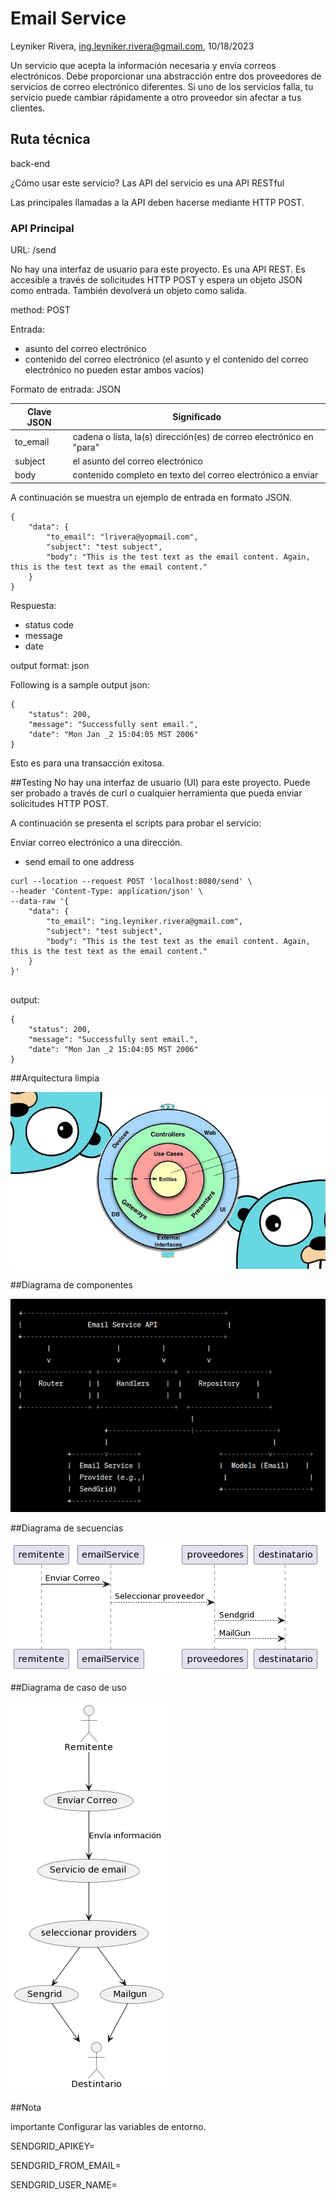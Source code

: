 Email Service
============

Leyniker Rivera, ing.leyniker.rivera@gmail.com, 10/18/2023

Un servicio que acepta la información necesaria y envía correos electrónicos. Debe proporcionar una abstracción entre dos proveedores de servicios de correo electrónico diferentes. Si uno de los servicios falla, tu servicio puede cambiar rápidamente a otro proveedor sin afectar a tus clientes.

## Ruta técnica
back-end

¿Cómo usar este servicio?
Las API del servicio es una API RESTful

Las principales llamadas a la API deben hacerse mediante HTTP POST.

### API Principal
URL:
/send

No hay una interfaz de usuario para este proyecto. Es una API REST. Es accesible a través de solicitudes HTTP POST y espera un objeto JSON como entrada. También devolverá un objeto como salida.

method: POST

Entrada:
- asunto del correo electrónico
- contenido del correo electrónico (el asunto y el contenido del correo electrónico no pueden estar ambos vacíos)

Formato de entrada: JSON

<table>
<thead>
<tr>
<th>Clave JSON</th>
<th>Significado</th>
</tr>
</thead>
<tbody>
<tr><td>to_email</td><td>cadena o lista, la(s) dirección(es) de correo electrónico en "para"</td></tr>
<tr>
<td>subject</td><td>el asunto del correo electrónico</td>
</tr>
<tr><td>body</td>
<td>contenido completo en texto del correo electrónico a enviar</td>
</tr></tbody>
</table>

A continuación se muestra un ejemplo de entrada en formato JSON.
```
{
    "data": {
        "to_email": "lrivera@yopmail.com",
        "subject": "test subject",
        "body": "This is the test text as the email content. Again, this is the test text as the email content."
    }
}
```

Respuesta:
- status code
- message
- date

output format: json

Following is a sample output json:
```
{
    "status": 200,
    "message": "Successfully sent email.",
    "date": "Mon Jan _2 15:04:05 MST 2006"
}
```
Esto es para una transacción exitosa.


##Testing
No hay una interfaz de usuario (UI) para este proyecto. Puede ser probado a través de curl o cualquier herramienta que pueda enviar solicitudes HTTP POST.

A continuación se presenta el scripts para probar el servicio:

Enviar correo electrónico a una dirección.

- send email to one address
```
curl --location --request POST 'localhost:8080/send' \
--header 'Content-Type: application/json' \
--data-raw '{
    "data": {
        "to_email": "ing.leyniker.rivera@gmail.com",
        "subject": "test subject",
        "body": "This is the test text as the email content. Again, this is the test text as the email content."
    }
}'
 
```
output:
```
{
    "status": 200,
    "message": "Successfully sent email.",
    "date": "Mon Jan _2 15:04:05 MST 2006"
}
```

##Arquitectura limpia

![img.png](source/img/img.png)


##Diagrama de componentes

![diagrama de componentes.png](source%2Fimg%2Fdiagrama%20de%20componentes.png)

##Diagrama de secuencias

![diagrama de secuencia.png](source%2Fimg%2Fdiagrama%20de%20secuencia.png)

##Diagrama de caso de uso

![diagrama de proceso.png](source%2Fimg%2Fdiagrama%20de%20proceso.png)

##Nota 

importante Configurar las variables de entorno.

SENDGRID_APIKEY=

SENDGRID_FROM_EMAIL=

SENDGRID_USER_NAME=